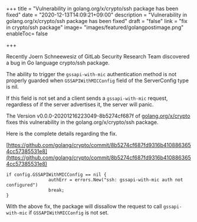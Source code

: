 +++
title = "Vulnerability in golang.org/x/crypto/ssh package has been fixed"
date = "2020-12-13T14:09:21+09:00"
description = "Vulnerability in golang.org/x/crypto/ssh package has been fixed"
draft = "false"
link = "fix in crypto/ssh package"
image= "images/featured/golangpostimage.png"
enableToc= false

+++

Recently Joern Schneewesiz of GitLab Security Research Team discovered a bug in Go language crypto/ssh package.

The ability to trigger the `gssapi-with-mic` authentication method is not properly guarded when `GSSAPIWithMICConfig` field of the ServerConfig type is nil. 

If this field is not set and a client sends a `gssapi-with-mic` request, regardless of if the server advertises it, the server will panic.

The Version v0.0.0-20201216223049-8b5274cf687f of [golang.org/x/crypto](https://golang.org/x/crypto) fixes this vulnerability in the golang.org/x/crypto/ssh package.

Here is the complete details regarding the fix.

[https://github.com/golang/crypto/commit/8b5274cf687fd9316b4108863654cc57385531e8](https://github.com/golang/crypto/commit/8b5274cf687fd9316b4108863654cc57385531e8)

```
if config.GSSAPIWithMICConfig == nil {
				authErr = errors.New("ssh: gssapi-with-mic auth not configured")
				break;
}
```

With the above fix, the package will dissallow the request to call `gssapi-with-mic` if `GSSAPIWithMICConfig` is not set.
